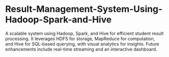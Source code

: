 # Result-Management-System-Using-Hadoop-Spark-and-Hive
A scalable system using Hadoop, Spark, and Hive for efficient student result processing. It leverages HDFS for storage, MapReduce for computation, and Hive for SQL-based querying, with visual analytics for insights. Future enhancements include real-time streaming and an interactive dashboard.
